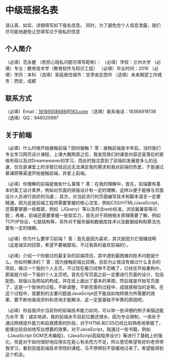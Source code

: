 # 中级班报名表

请认真、如实、详细填写如下报名信息。
同时，为了避免您个人信息泄露，我们尽可能地避免让您填写过于隐私的信息

## 个人简介

（必填）范永健 （若担心隐私问题可填写昵称）：
（必填）学校：兰州大学
（必填）专业：教育技术学（教育软件与知识工程）
（必填）毕业时间：2016
（必填）学历：本科
（选填）家庭居住城市：甘肃省定西市
（选填）未来期望工作城市：西安，成都

## 联系方式

（必填）Email：18189558688@163.com
（选填）联系电话：18368918138
（选填）QQ：946020997

## 关于前端

（必填）什么时候开始接触前端？因何接触？
    答：接触前端是半年前。当时我们专业学习网页设计课程，上课大概两周之后，我发现我们的课堂内容还是落后的表格布局以及对Dreamweaver的学习，而此时我注意到了前端的发展是多么的迅速，仅仅是课堂上的涉猎已经远远无法满足我的需求和我对前端的热爱，于是通过慕课网等渠道开始接触前端，并爱上前端。

（必填）你理解的前端是做些什么事情？
    答：在我的理解中，首先，前端要有基本的美工设计素养，例如对页面的排版设计有一定的理解，这样以便于能够与页面设计人员进行良好的沟通；
    其次，对当前流行的页面编写技术和脚本语言一定要精通，因为这是前端工程师需要掌握的核心法宝，例如CSS/HTML/JavaScript，还需要掌握一些框架，例如（JQuery）等以及符合web标准，浏览器兼容等问题；
    再者，前端还需要掌握一些软实力，首先对于网络相关原理需要了解，例如TCP/IP协议，七层结构等，另外对于服务器和数据库技术以及数据结构和算法也要有一定的理解。

（必填）你为什么要学习前端？
    答：首先是因为喜欢，其次是因为它很赚钱啊（这是诚实的回答，希望不要被鄙视，不过我真的喜欢前端的）。

（必填）介绍一个你做过的最复杂的前端项目，其中遇到最困难的技术问题是什么，你如何解决的？
    答：因为接触前端比较晚，目前为止我没有做过什么复杂的项目，做过一个我的个人主页，不过现在看已经惨不忍睹了，已经在开始重构中。那我就介绍一下我的个人主页吧。首先在写页面之前一定要进行页面的设计，包括配色、排版以及网站的构成，并在纸上画出了基本的草图，然后就是开始写页面了，这是一个愉快的过程，不断调整，不断完善的过程中，成就感相当的足啊。在这个过程中，我要到的主要问题是JavaScript还不能自如地转换为所需要的效果，要不断地查阅资料和咨询才能解决，这一定是基础不牢靠的原因吧。

（必填）你自我评价当前你的前端技术能力如何，可以举一些详细的例子来描述能力水平
    答：诚实地讲，我的前端水平目前位置还很水，因为专业限制，一直处于通过网络提升能力和自我摸索的阶段，对于HTML和CSS已经比较熟练地掌握了，能够比较自如地写出想要的效果，对于JavaScript，我通过一些书籍，例如《JavaScript DOM艺术编程》、《JavaScript高级程序设计》等进行了基础上的强化，但是对于如何很好地应用实在是心有余而力不足，所以恳切希望有好的老师带我学习，看到百度前端技术学院的课程，马不停蹄刻不容缓地过来了。希望能得到这个机会。

